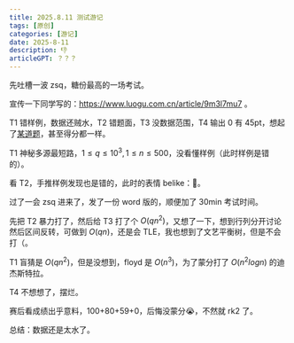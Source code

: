 ```yaml
---
title: 2025.8.11 测试游记
tags: [原创]
categories: [游记]
date: 2025-8-11
description: 👎
articleGPT: ？？？
---
```

先吐槽一波 zsq，糖份最高的一场考试。

宣传一下同学写的：https://www.luogu.com.cn/article/9m3l7mu7 。

T1 错样例，数据还贼水，T2 错题面，T3 没数据范围，T4 输出 0 有 45pt，想起了[某道题](https://www.luogu.com.cn/problem/P8819)，甚至得分都一样。

T1 神秘多源最短路，$1\le q\le 10^3,1\le n\le 500$，没看懂样例（此时样例是错的）。

看 T2，手推样例发现也是错的，此时的表情 belike：🤔。

过了一会 zsq 进来了，发了一份 word 版的，顺便加了 30min 考试时间。

先把 T2 暴力打了，然后给 T3 打了个 $O(qn^2)$，又想了一下，想到行列分开讨论然后区间反转，可做到 $O(qn)$，还是会 TLE，我也想到了文艺平衡树，但是不会打（。

T1 盲猜是 $O(qn^2)$，但是没想到，floyd 是 $O(n^3)$，为了蒙分打了 $O(n^2log n)$ 的迪杰斯特拉。

T4 不想想了，摆烂。

赛后看成绩出乎意料，100+80+59+0，后悔没蒙分😭，不然就 rk2 了。

总结：数据还是太水了。
